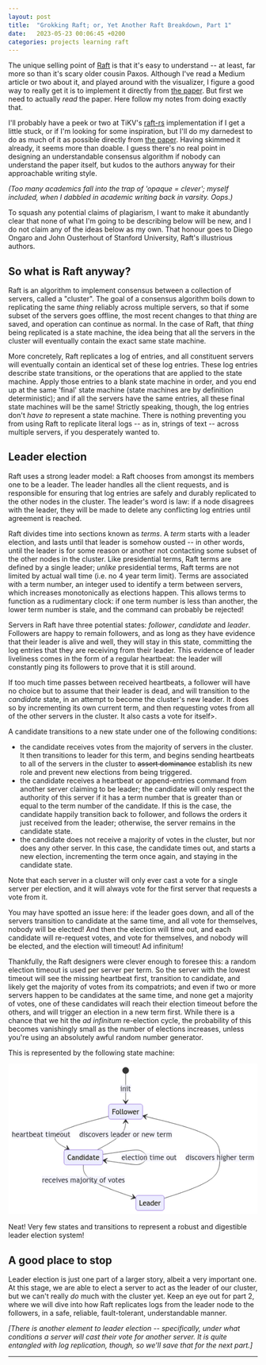 ```yaml
---
layout: post
title:  "Grokking Raft; or, Yet Another Raft Breakdown, Part 1"
date:   2023-05-23 00:06:45 +0200
categories: projects learning raft
---
```


The unique selling point of [Raft][raft] is that it's easy to understand -- at least, far more so than it's scary older cousin Paxos. Although I've read a Medium article or two about it, and played around with the visualizer, I figure a good way to really get it is to implement it directly from [the paper][raft-paper]. But first we need to actually _read_ the paper. Here follow my notes from doing exactly that.

I'll probably have a peek or two at TiKV's [raft-rs][raft-rs] implementation if I get a little stuck, or if I'm looking for some inspiration, but I'll do my darnedest to do as much of it as possible directly from [the paper][raft-paper]. Having skimmed it already, it seems more than doable. I guess there's no real point in designing an understandable consensus algorithm if nobody can understand the paper itself, but kudos to the authors anyway for their approachable writing style. 

_(Too many academics fall into the trap of 'opaque = clever'; myself included, when I dabbled in academic writing back in varsity. Oops.)_

To squash any potential claims of plagiarism, I want to make it abundantly clear that none of what I'm going to be describing below will be new, and I do not claim any of the ideas below as my own. That honour goes to Diego Ongaro and John Ousterhout of Stanford University, Raft's illustrious authors.

## So what is Raft anyway?

Raft is an algorithm to implement consensus between a collection of servers, called a "cluster". The goal of a consensus algorithm boils down to replicating the same _thing_  reliably across multiple servers, so that if some subset of the servers goes offline, the most recent changes to that _thing_ are saved, and operation can continue as normal. In the case of Raft, that _thing_ being replicated is a state machine, the idea being that all the servers in the cluster will eventually contain the exact same state machine. 

More concretely, Raft replicates a log of entries, and all constituent servers will eventually contain an identical set of these log entries. These log entries describe state transitions, or the operations that are applied to the state machine. Apply those entries to a blank state machine in order, and you end up at the same 'final' state machine (state machines are by definition deterministic); and if all the servers have the same entries, all these final state machines will be the same! Strictly speaking, though, the log entries don't _have to_ represent a state machine. There is nothing preventing you from using Raft to replicate literal logs -- as in, strings of text -- across multiple servers, if you desperately wanted to.

## Leader election

Raft uses a strong leader model: a Raft chooses from amongst its members one to be a leader. The leader handles all the client requests, and is responsible for ensuring that log entries are safely and durably replicated to the other nodes in the cluster. The leader's word is law: if a node disagrees with the leader, they will be made to delete any conflicting log entries until agreement is reached.

Raft divides time into sections known as _terms_. A _term_ starts with a leader election, and lasts until that leader is somehow ousted -- in other words, until the leader is for some reason or another not contacting some subset of the other nodes in the cluster. Like presidential terms, Raft terms are defined by a single leader; _unlike_ presidential terms, Raft terms are not limited by actual wall time (i.e. no 4 year term limit). Terms are associated with a term number, an integer used to identify a term between servers, which increases monotonically as elections happen. This allows terms to function as a rudimentary clock: if one term number is less than another, the lower term number is stale, and the command can probably be rejected!

Servers in Raft have three potential states: _follower_, _candidate_ and _leader_. Followers are happy to remain followers, and as long as they have evidence that their leader is alive and well, they will stay in this state, committing the log entries that they are receiving from their leader. This evidence of leader liveliness comes in the form of a regular heartbeat: the leader will constantly ping its followers to prove that it is still around. 

If too much time passes between received heartbeats, a follower will have no choice but to assume that their leader is dead, and will transition to the _candidate_ state, in an attempt to become the cluster's new leader. It does so by incrementing its own current term, and then requesting votes from all of the other servers in the cluster. It also casts a vote for itself>. 

A candidate transitions to a new state under one of the following conditions:

- the candidate receives votes from the majority of servers in the cluster. It then transitions to leader for this term, and begins sending heartbeats to all of the servers in the cluster to ~~assert dominance~~ establish its new role and prevent new elections from being triggered. 
- the candidate receives a heartbeat or append-entries command from another server claiming to be leader; the candidate will only respect the authority of this server if it has a term number that is greater than or equal to the term number of the candidate. If this is the case, the candidate happily transition back to follower, and follows the orders it just received from the leader; otherwise, the server remains in the candidate state.
- the candidate does not receive a majority of votes in the cluster, but nor does any other server. In this case, the candidate times out, and starts a new election, incrementing the term once again, and staying in the candidate state. 

Note that each server in a cluster will only ever cast a vote for a single server per election, and it will always vote for the first server that requests a vote from it.

You may have spotted an issue here: if the leader goes down, and all of the servers transition to candidate at the same time, and all vote for themselves, nobody will be elected! And then the election will time out, and each candidate will re-request votes, and vote for themselves, and nobody will be elected, and the election will timeout! Ad infinitum! 

Thankfully, the Raft designers were clever enough to foresee this: a random election timeout is used per server per term. So the server with the lowest timeout will see the missing heartbeat first, transition to candidate, and likely get the majority of votes from its compatriots; and even if two or more servers happen to be candidates at the same time, and none get a majority of votes, one of these candidates will reach their election timeout before the others, and will trigger an election in a new term first. While there is a chance that we hit the _ad infinitum_ re-election cycle, the probability of this becomes vanishingly small as the number of elections increases, unless you're using an absolutely awful random number generator. 

This is represented by the following state machine:

![Server state flow diagram](/images/server-state-flow.png)

Neat! Very few states and transitions to represent a robust and digestible leader election system!

## A good place to stop

Leader election is just one part of a larger story, albeit a very important one. At this stage, we are able to elect a server to act as the leader of our cluster, but we can't really _do_ much with the cluster yet. Keep an eye out for part 2, where we will dive into how Raft replicates logs from the leader node to the followers, in a safe, reliable, fault-tolerant, understandable manner.

_[There is another element to leader election -- specifically, under what conditions a server will cast their vote for another server. It is quite entangled with log replication, though, so we'll save that for the next part.]_
<hr />

[raft]:        https://raft.github.io/
[raft-rs]:     https://github.com/tikv/raft-rs
[raft-paper]:  https://raft.github.io/raft.pdf

